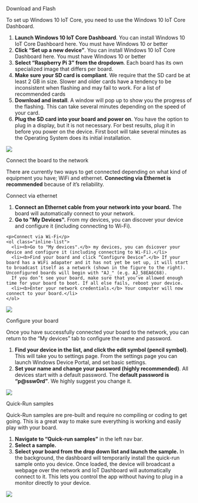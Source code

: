 Download and Flash
<div class="row">
  <div class="col-md-12 col-xs-24 col-no-padding">
    <p>To set up Windows 10 IoT Core, you need to use the Windows 10 IoT Core Dashboard.</p>
    <ol class="inline-list">
      <li><b>Launch Windows 10 IoT Core Dashboard</b>. You can install Windows 10 IoT Core Dashboard here. You must have Windows 10 or better</li>
      <li><b>Click “Set up a new device”</b>. You can install Windows 10 IoT Core Dashboard here. You must have Windows 10 or better</li>
      <li><b>Select “Raspberry Pi 3” from the dropdown</b>. Each board has its own specialized image that differs per board.</li>
      <li><b>Make sure your SD card is compliant</b>. We require that the SD card be at least 2 GB in size. Slower and older cards have a tendency to be inconsistent when flashing and may fail to work. For a list of recommended cards</li> 
      <li><b>Download and install</b>. A window will pop up to show you the progress of the flashing. This can take several minutes depending on the speed of your card.</li> 
      <li><b>Plug the SD card into your board and power on</b>. You have the option to plug in a display, but it is not necessary. For best results, plug it in before you power on the device. First boot will take several minutes as the Operating System does its initial installation.
    </ol>
  </div>
  <div class="col-md-12 col-sm-24">
    <img src="{{site.baseurl}}/images/get-started/dashboard-1.png" />
  </div>
</div>

Connect the board to the network
<div class="row">
  <div class="col-md-12 col-xs-24 col-no-padding">
    <p>There are currently two ways to get connected depending on what kind of equipment you have; WiFi and ethernet. <b>Connecting via Ethernet is recommended</b> because of it’s reliability.</p>
    <p>Connect via ethernet</p>
    <ol class="inline-list">
      <li><b>Connect an Ethernet cable from your network into your board.</b> The board will automatically connect to your network.</li>
      <li><b>Go to "My Devices".</b> From my devices, you can discover your device and configure it (including connecting to Wi-Fi).</li>
    </ol>
    
    <p>Connect via Wi-Fi</p>
    <ol class="inline-list">
      <li><b>Go to "My devices".</b> my devices, you can dsicover your device and configure it (including connecting to Wi-Fi).</li>  
      <li><b>Find your board and click “Configure Device”.</b> If your board has a WiFi adapater and it has not yet be set up, it will start to broadcast itself as a network (shown in the figure to the right). Unconfigured boards will begin with "AJ_" (e.g. AJ_58EA6C68).
      If you don’t see your board, make sure that you’ve allowed enough time for your board to boot. If all else fails, reboot your device.
      <li><b>Enter your network credentials.</b> Your computer will now connect to your board.</li> 
    </ol>
  </div>
  <div class="col-md-12 col-sm-24">
    <img src="{{site.baseurl}}/images/get-started/dashboard-2.png" />
  </div>
</div>

Configure your board
<div class="row">
  <div class="col-md-12 col-xs-24 col-no-padding">
    <p>Once you have successfully connected your board to the network, you can return to the “My devices” tab to configure the name and password.</p>
    <ol class="inline-list">
      <li><b>Find your device in the list, and click the edit symbol (pencil symbol)</b>. This will take you to settings page. From the settings page you can launch Windows Device Portal, and set basic settings. </li>
      <li><b>Set your name and change your password (highly recommended)</b>. All devices start with a default password. The <b>default password is “p@ssw0rd”</b>. We highly suggest you change it.</li> 
    </ol>
  </div>
  <div class="col-md-12 col-sm-24">
    <img src="{{site.baseurl}}/images/get-started/dashboard-3.png" />
  </div>
</div>

Quick-Run samples
<div class="row">
  <div class="col-md-12 col-xs-24 col-no-padding">
    <p>Quick-Run samples are pre-built and require no compiling or coding to get going. This is a great way to make sure everything is working and easily play with your board.</p>
    <ol class="inline-list">
      <li><b>Navigate to “Quick-run samples”</b> in the left nav bar.</li>
      <li><b>Select a sample.</b></li> 
      <li><b>Select your board from the drop down list and launch the sample.</b>  In the background, the dashboard will temporarily install the quick-run sample onto you device. Once loaded, the device will broadcast a webpage over the network and IoT Dashboard will automatically connect to it. This lets you control the app without having to plug in a monitor directly to your device.</li>
    </ol>
  </div>
  <div class="col-md-12 col-sm-24">
    <img src="{{site.baseurl}}/images/get-started/dashboard-4.png" />
  </div>
</div>